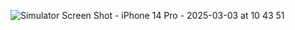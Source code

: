 ![Simulator Screen Shot - iPhone 14 Pro - 2025-03-03 at 10 43 51](https://github.com/user-attachments/assets/b95c5402-56af-411d-ba6a-9dc73274b43d)

